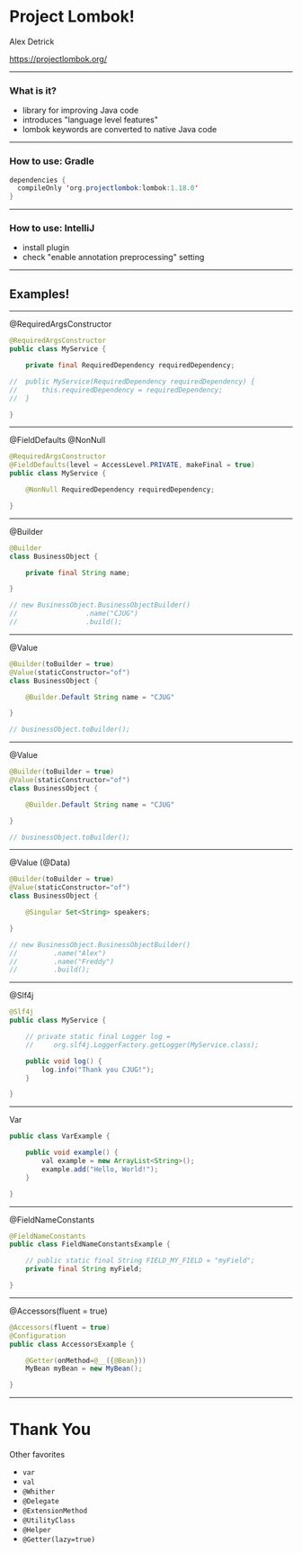 # Project Lombok!

Alex Detrick

https://projectlombok.org/

--- 

### What is it?

- library for improving Java code
- introduces "language level features"
- lombok keywords are converted to native Java code

---

### How to use: Gradle

```java
dependencies {
  compileOnly 'org.projectlombok:lombok:1.18.0'
}
```

---

### How to use: IntelliJ

- install plugin
- check "enable annotation preprocessing" setting

---

## Examples!

---

@RequiredArgsConstructor

```java
@RequiredArgsConstructor
public class MyService {

    private final RequiredDependency requiredDependency;

//  public MyService(RequiredDependency requiredDependency) {
//      this.requiredDependency = requiredDependency;
//  }

}
```

---

@FieldDefaults
@NonNull

```java
@RequiredArgsConstructor
@FieldDefaults(level = AccessLevel.PRIVATE, makeFinal = true)
public class MyService {

    @NonNull RequiredDependency requiredDependency;

}
```

---

@Builder

```java
@Builder
class BusinessObject {

    private final String name;

}

// new BusinessObject.BusinessObjectBuilder()
//                 .name("CJUG")
//                 .build();
```

---

@Value

```java
@Builder(toBuilder = true)
@Value(staticConstructor="of")
class BusinessObject {

    @Builder.Default String name = "CJUG"

}

// businessObject.toBuilder();
```

---

@Value

```java
@Builder(toBuilder = true)
@Value(staticConstructor="of")
class BusinessObject {

    @Builder.Default String name = "CJUG"

}

// businessObject.toBuilder();
```

---

@Value (@Data)

```java
@Builder(toBuilder = true)
@Value(staticConstructor="of")
class BusinessObject {

    @Singular Set<String> speakers;

}

// new BusinessObject.BusinessObjectBuilder()
//         .name("Alex")
//         .name("Freddy")
//         .build();
```

---

@Slf4j

```java
@Slf4j
public class MyService {

    // private static final Logger log =
    //     org.slf4j.LoggerFactory.getLogger(MyService.class);

    public void log() {
        log.info("Thank you CJUG!");
    }

}
```

---

Var

```java
public class VarExample {

    public void example() {
        val example = new ArrayList<String>();
        example.add("Hello, World!");
    }

}
```

---

@FieldNameConstants

```java
@FieldNameConstants
public class FieldNameConstantsExample {

    // public static final String FIELD_MY_FIELD = "myField";
    private final String myField;

}
```

---

@Accessors(fluent = true)

```java
@Accessors(fluent = true)
@Configuration
public class AccessorsExample {

    @Getter(onMethod=@__({@Bean}))
    MyBean myBean = new MyBean();

}
```

---

# Thank You

Other favorites
- `var`
- `val`
- `@Whither`
- `@Delegate`
- `@ExtensionMethod`
- `@UtilityClass`
- `@Helper`
- `@Getter(lazy=true)`
